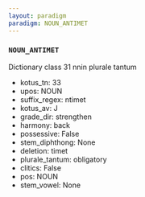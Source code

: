 ```yaml
---
layout: paradigm
paradigm: NOUN_ANTIMET
---
```

### ` NOUN_ANTIMET `

Dictionary class 31 nnin plurale tantum
* kotus_tn: 33
* upos: NOUN
* suffix_regex: ntimet
* kotus_av: J
* grade_dir: strengthen
* harmony: back
* possessive: False
* stem_diphthong: None
* deletion: timet
* plurale_tantum: obligatory
* clitics: False
* pos: NOUN
* stem_vowel: None
